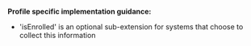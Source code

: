 **Profile specific implementation guidance:**

* 'isEnrolled' is an optional sub-extension for systems that choose to collect this information
